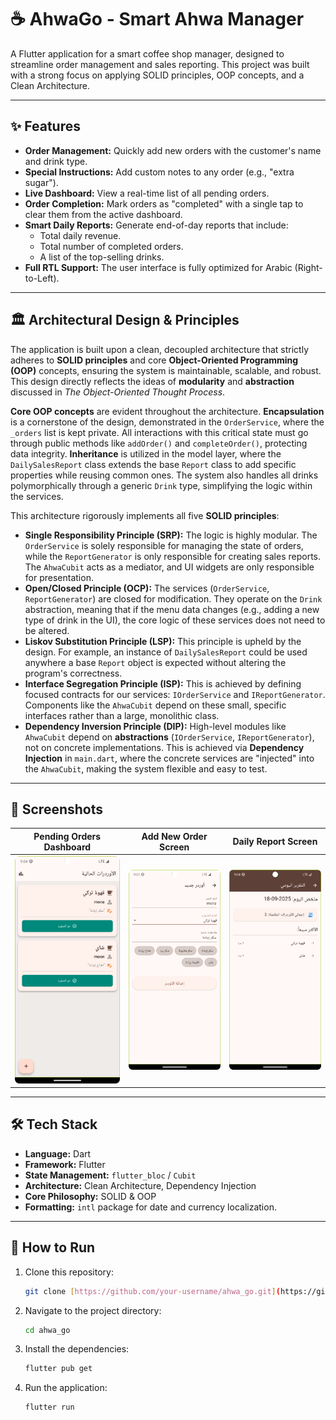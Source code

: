# ☕ AhwaGo - Smart Ahwa Manager

A Flutter application for a smart coffee shop manager, designed to streamline order management and sales reporting. This project was built with a strong focus on applying SOLID principles, OOP concepts, and a Clean Architecture.

---

## ✨ Features

* **Order Management:** Quickly add new orders with the customer's name and drink type.
* **Special Instructions:** Add custom notes to any order (e.g., "extra sugar").
* **Live Dashboard:** View a real-time list of all pending orders.
* **Order Completion:** Mark orders as "completed" with a single tap to clear them from the active dashboard.
* **Smart Daily Reports:** Generate end-of-day reports that include:
    * Total daily revenue.
    * Total number of completed orders.
    * A list of the top-selling drinks.
* **Full RTL Support:** The user interface is fully optimized for Arabic (Right-to-Left).

---

## 🏛️ Architectural Design & Principles

The application is built upon a clean, decoupled architecture that strictly adheres to **SOLID principles** and core **Object-Oriented Programming (OOP)** concepts, ensuring the system is maintainable, scalable, and robust. This design directly reflects the ideas of **modularity** and **abstraction** discussed in *The Object-Oriented Thought Process*.

**Core OOP concepts** are evident throughout the architecture. **Encapsulation** is a cornerstone of the design, demonstrated in the `OrderService`, where the `_orders` list is kept private. All interactions with this critical state must go through public methods like `addOrder()` and `completeOrder()`, protecting data integrity. **Inheritance** is utilized in the model layer, where the `DailySalesReport` class extends the base `Report` class to add specific properties while reusing common ones. The system also handles all drinks polymorphically through a generic `Drink` type, simplifying the logic within the services.

This architecture rigorously implements all five **SOLID principles**:
* **Single Responsibility Principle (SRP):** The logic is highly modular. The `OrderService` is solely responsible for managing the state of orders, while the `ReportGenerator` is only responsible for creating sales reports. The `AhwaCubit` acts as a mediator, and UI widgets are only responsible for presentation.
* **Open/Closed Principle (OCP):** The services (`OrderService`, `ReportGenerator`) are closed for modification. They operate on the `Drink` abstraction, meaning that if the menu data changes (e.g., adding a new type of drink in the UI), the core logic of these services does not need to be altered.
* **Liskov Substitution Principle (LSP):** This principle is upheld by the design. For example, an instance of `DailySalesReport` could be used anywhere a base `Report` object is expected without altering the program's correctness.
* **Interface Segregation Principle (ISP):** This is achieved by defining focused contracts for our services: `IOrderService` and `IReportGenerator`. Components like the `AhwaCubit` depend on these small, specific interfaces rather than a large, monolithic class.
* **Dependency Inversion Principle (DIP):** High-level modules like `AhwaCubit` depend on **abstractions** (`IOrderService`, `IReportGenerator`), not on concrete implementations. This is achieved via **Dependency Injection** in `main.dart`, where the concrete services are "injected" into the `AhwaCubit`, making the system flexible and easy to test.

---

## 📸 Screenshots

| Pending Orders Dashboard | Add New Order Screen | Daily Report Screen |
|:------------------------:|:--------------------:|:-------------------:|
| ![Dashboard Screen](./assets/dashboard.png) | ![Add Order Screen](./assets/add_order.png) | ![Report Screen](./assets/report.png) |

---

## 🛠️ Tech Stack

* **Language:** Dart
* **Framework:** Flutter
* **State Management:** `flutter_bloc` / `Cubit`
* **Architecture:** Clean Architecture, Dependency Injection
* **Core Philosophy:** SOLID & OOP
* **Formatting:** `intl` package for date and currency localization.

---

## 🚀 How to Run

1.  Clone this repository:
    ```bash
    git clone [https://github.com/your-username/ahwa_go.git](https://github.com/your-username/ahwa_go.git)
    ```
2.  Navigate to the project directory:
    ```bash
    cd ahwa_go
    ```
3.  Install the dependencies:
    ```bash
    flutter pub get
    ```
4.  Run the application:
    ```bash
    flutter run
    ```
